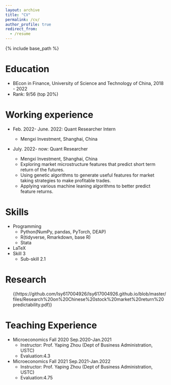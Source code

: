 ```yaml
---
layout: archive
title: "CV"
permalink: /cv/
author_profile: true
redirect_from:
  - /resume
---
```


{% include base_path %}

Education
======
  * BEcon in Finance, University of Science and Technology of China, 2018 - 2022
  * Rank: 9/56 (top 20%)

Working experience
======
  * Feb. 2022- June. 2022: Quant Researcher Intern
    * Mengxi Investment, Shanghai, China 

  * July. 2022- now: Quant Researcher
    * Mengxi Investment, Shanghai, China
    * Exploring market microstructure features that predict short term return of the futures.
    * Using genetic algorithms to generate useful features for market taking strategies to make profitable trades.
    * Applying various machine leaning algorithms to better predict feature returns.

<!-- * Summer 2015: Research Assistant
  * Github University
  * Duties included: Tagging issues
  * Supervisor: Professor Git

* Fall 2015: Research Assistant
  * Github University
  * Duties included: Merging pull requests
  * Supervisor: Professor Hub -->
  
Skills
======
* Programming
  * Python(NumPy, pandas, PyTorch, DEAP)
  * R(tidyverse, Rmarkdown, base R)
  * Stata
* LaTeX
* Skill 3
  * Sub-skill 2.1

Research
======
<ul>{(https://github.com/lsy617004926/lsy617004926.github.io/blob/master/files/Research%20on%20Chinese%20stock%20market%20return%20predictability.pdf)}</ul>
  
<!--   <ul>{% for post in site.publications %}
    {% include archive-single-cv.html %}
  {% endfor %}</ul> -->
  
<!--   
Talks
======
  <ul>{% for post in site.talks %}
    {% include archive-single-talk-cv.html %}
  {% endfor %}</ul> -->
  
Teaching Experience
======
* Microeconomics Fall 2020 Sep.2020-Jan.2021
  * Instructor: Prof. Yaping Zhou (Dept of Business Administration, USTC) 
  * Evaluation:4.3
* Microeconomics Fall 2021 Sep.2021-Jan.2022
  * Instructor: Prof. Yaping Zhou (Dept of Business Administration, USTC) 
  * Evaluation:4.75

<!--   <ul>{% for post in site.teaching %}
    {% include archive-single-cv.html %}
  {% endfor %}</ul> -->
  
  
<!-- Service and leadership
====== -->
<!-- * Currently signed in to 43 different slack teams -->
